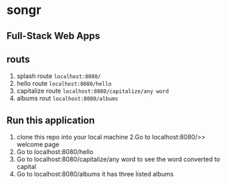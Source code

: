 # songr

## Full-Stack Web Apps

## routs 
 1. splash route
 `localhost:8080/`
 2. hello route
`localhost:8080/hello`
 3. capitalize route
`localhost:8080/capitalize/any word`
 4. albums rout
`localhost:8080/albums`

## Run this application
1. clone this repo into your local machine
2.Go to localhost:8080/>> welcome page
3. Go to localhost:8080/hello
4. Go to localhost:8080/capitalize/any word to see the word converted to capital
5. Go to localhost:8080/albums it has three listed albums
